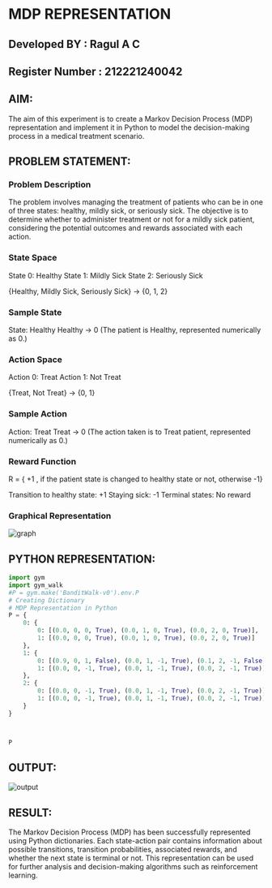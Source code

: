 # MDP REPRESENTATION
## Developed BY : Ragul A C
## Register Number : 212221240042

## AIM:
The aim of this experiment is to create a Markov Decision Process (MDP) representation and implement it in Python to model the decision-making process in a medical treatment scenario.
## PROBLEM STATEMENT:

### Problem Description
The problem involves managing the treatment of patients who can be in one of three states: healthy, mildly sick, or seriously sick. The objective is to determine whether to administer treatment or not for a mildly sick patient, considering the potential outcomes and rewards associated with each action.

### State Space
State 0: Healthy
State 1: Mildly Sick
State 2: Seriously Sick

{Healthy, Mildly Sick, Seriously Sick} -> {0, 1, 2}


### Sample State
State: Healthy
Healthy -> 0
(The patient is Healthy, represented numerically as 0.)
### Action Space
Action 0: Treat
Action 1: Not Treat

{Treat, Not Treat} -> {0, 1}



### Sample Action
Action: Treat
Treat -> 0
(The action taken is to Treat patient, represented numerically as 0.)

### Reward Function
R = { +1 , if the patient state is changed to healthy state or not, otherwise -1}

Transition to healthy state: +1
Staying sick: -1
Terminal states: No reward
### Graphical Representation
![graph](graph1.jpg)

## PYTHON REPRESENTATION:
```python
import gym
import gym_walk
#P = gym.make('BanditWalk-v0').env.P
# Creating Dictionary
# MDP Representation in Python
P = {
    0: {
        0: [(0.0, 0, 0, True), (0.0, 1, 0, True), (0.0, 2, 0, True)],
        1: [(0.0, 0, 0, True), (0.0, 1, 0, True), (0.0, 2, 0, True)]
    },
    1: {
        0: [(0.9, 0, 1, False), (0.0, 1, -1, True), (0.1, 2, -1, False)],
        1: [(0.0, 0, -1, True), (0.0, 1, -1, True), (0.0, 2, -1, True)]
    },
    2: {
        0: [(0.0, 0, -1, True), (0.0, 1, -1, True), (0.0, 2, -1, True)],
        1: [(0.0, 0, -1, True), (0.0, 1, -1, True), (0.0, 2, -1, True)]
    }
}



P

```

## OUTPUT:
![output](newout.png)

## RESULT:
The Markov Decision Process (MDP) has been successfully represented using Python dictionaries. Each state-action pair contains information about possible transitions, transition probabilities, associated rewards, and whether the next state is terminal or not. This representation can be used for further analysis and decision-making algorithms such as reinforcement learning.






